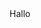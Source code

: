 <html>
<head>
<title>jsTokenizer - Simple JavaScript Tokenizer</title>
</head>
<body>
Hallo
</body>
</html>
